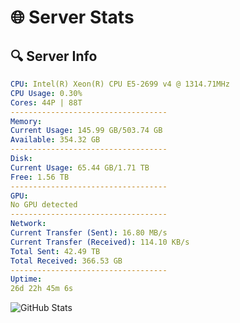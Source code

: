 # 🌐 Server Stats
## 🔍 Server Info
```yaml
CPU: Intel(R) Xeon(R) CPU E5-2699 v4 @ 1314.71MHz
CPU Usage: 0.30%
Cores: 44P | 88T
-----------------------------------
Memory:
Current Usage: 145.99 GB/503.74 GB
Available: 354.32 GB
-----------------------------------
Disk:
Current Usage: 65.44 GB/1.71 TB
Free: 1.56 TB
-----------------------------------
GPU:
No GPU detected
-----------------------------------
Network:
Current Transfer (Sent): 16.80 MB/s
Current Transfer (Received): 114.10 KB/s
Total Sent: 42.49 TB
Total Received: 366.53 GB
-----------------------------------
Uptime:
26d 22h 45m 6s
```
![GitHub Stats](https://img.shields.io/badge/Updated-2025-04-03_20:07:55-blue)